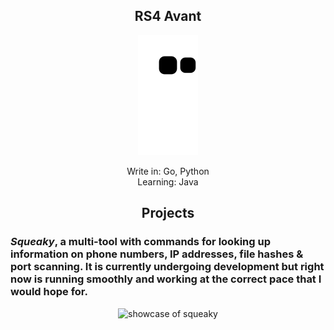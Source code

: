 <h2 align="center">RS4 Avant</h2>
<div align="center">
  <img src="https://github.com/rafaballerini/rafaballerini/blob/output/github-contribution-grid-snake.svg" alt="snake">

Write in: Go, Python</br>
Learning: Java

<h2 align="center">Projects</h2>
</div>

### ___Squeaky___, a multi-tool with commands for looking up information on phone numbers, IP addresses, file hashes & port scanning. It is currently undergoing development but right now is running smoothly and working at the correct pace that I would hope for.

<div align="center">
  <img src="https://ibb.co/g6f9d6B" alt="showcase of squeaky">
</div>
